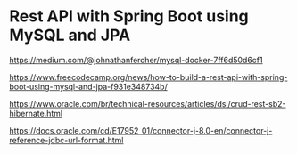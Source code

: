 # Rest API with Spring Boot using MySQL and JPA

https://medium.com/@johnathanfercher/mysql-docker-7ff6d50d6cf1

https://www.freecodecamp.org/news/how-to-build-a-rest-api-with-spring-boot-using-mysql-and-jpa-f931e348734b/

https://www.oracle.com/br/technical-resources/articles/dsl/crud-rest-sb2-hibernate.html

https://docs.oracle.com/cd/E17952_01/connector-j-8.0-en/connector-j-reference-jdbc-url-format.html